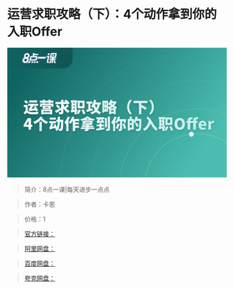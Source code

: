 # 运营求职攻略（下）：4个动作拿到你的入职Offer

![img](../../assets/CioPOWHlHuKAck0zAAK1ewwsafw018.png)

> 简介：8点一课|每天进步一点点

> 作者：卡恩

> 价格：1

> [官方链接：]()

> [阿里网盘：]()

> [百度网盘：]()

> [夸克网盘：]()
